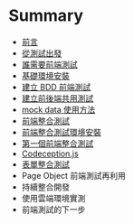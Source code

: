 # Summary

* [前言](README.md)
* [從測試出發](從測試出發.md)
* [誰需要前端測試](誰需要前端測試.md)
* [基礎環境安裝](前端.md)
* [建立 BDD 前端測試](建立-bdd-前端測試.md)
* [建立前後端共用測試](mocha--chai-基礎.md)
* [mock data 使用方法](mock-data-使用方法.md)
* [前端整合測試](前端整合測試.md)
* [前端整合測試環境安裝](前端整合測試環境安裝.md)
* [第一個前端整合測試](第一個前端整合測試.md)
* [Codeception.js](codeceptionjs.md)
* [表單整合測試](表單整合測試.md)
* Page Object 前端測試再利用
* 持續整合開發
* 使用雲端環境實測
* 前端測試的下一步

